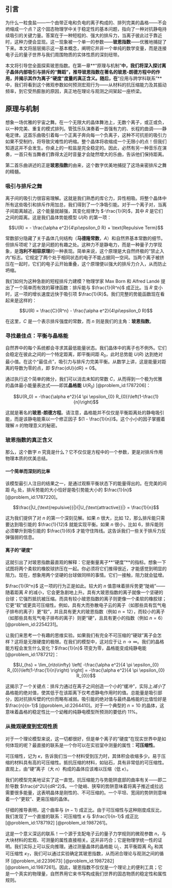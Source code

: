 ## 引言
为什么一粒食盐——一个由带正电和负电的离子构成的、排列完美的晶格——不会坍缩成一个点？这个固态物理学中关于稳定性的基本问题，指向了一种对抗静电持续吸引的关键力量。答案在于一种短程的、强大的排斥力，当离子彼此过于靠近时，这种力便会显现。这一现象被一个单一的参数——**玻恩指数**——优雅地捕捉了下来。本文将层层揭示这一基本概念，阐明它并非一个单纯的数学变量，而是连接电子云的量子世界与我们周围物质的实体性质的深刻纽带。

本文将引导您全面探索玻恩指数。在第一章**“原理与机制”**中，我们将深入探讨离子晶体内部吸引与排斥的“舞蹈”，推导玻恩指数在著名的玻恩-朗德方程中的作用，并揭示其作为离子“硬度”度量的真正含义。随后，在**“应用与跨学科联系”**中，我们将看到这个微观参数如何预测宏观行为——从材料的抗压缩能力及其振动频率，到它受热膨胀的原因，真正地在理论与观测之间架起一座桥梁。

## 原理与机制

想象一场优雅的宇宙之舞。在一个无限大的晶体舞池上，无数个离子，或正或负，以一种完美、重复的模式排列。管弦乐队演奏着一首强有力的、长程的曲调——静电定律。这首乐曲吸引着每一个正离子奔向每一个负离子，这种不可抗拒的吸引力如果不受制约，将导致灾难性的坍缩。整个晶体将收缩成一个无限小的点！但我们知道这并不会发生。你桌上的一粒盐是完全稳定的。因此，必然有另一种音乐在演奏，一首只有当舞者们靠得太近时音量才会陡然增大的乐曲，告诉他们保持距离。

第二首乐曲讲述的正是**玻恩指数**的由来，这个数字优美地捕捉了这场亲密排斥之舞的精髓。

### 吸引与排斥之舞

离子间的吸引力很容易理解。这就是我们熟悉的库仑力，异性相吸。将整个晶体中所有这些吸引和排斥作用加总，我们得到了一个净吸引能。对于一个离子对，当离子间距离越近，这个能量就越强，其变化规律为 $-\frac{1}{R}$，其中 $R$ 是它们之间的距离。这是我们晶体势能模型 $U(R)$ 的第一项：

$$U(R) = - \frac{\alpha e^2}{4\pi\epsilon_0 R} + \text{Repulsive Term}$$

常数部分隐藏了关于晶体几何结构（**马德隆常数**，$A$）和自然界基本常数的细节。但排斥项呢？这才是问题的有趣之处。这种力不是静电力，而是一种量子力学现象，是**泡利不相容原理**的一种表现。简单来说，这个原理是大自然终极的“禁止入内”标志。它规定了两个处于相同状态的电子不能占据同一空间。当两个离子被挤压在一起时，它们的电子云开始重叠，这个原理便以强大的排斥力介入，从而防止坍缩。

我们如何为这种急剧的短程排斥力建模？物理学家 Max Born 和 Alfred Landé 提出了一个简单而有效的幂律函数：排斥能与 $\frac{1}{R^n}$ 成正比。当 $R$ 变小时，这一项的增长速度远快于吸引项 $\frac{1}{R}$。我们完整的势能函数现在看起来是这样的：

$$U(R) = \frac{C}{R^n} - \frac{\alpha e^2}{4\pi\epsilon_0 R}$$

在这里，$C$ 是一个表示排斥强度的常数，而 $n$ 则是我们的主角：**玻恩指数**。

### 寻找最佳点：平衡与晶格能

自然界中的每个系统都会寻求其最低能量状态。我们晶体中的离子也不例外。它们会稳定在彼此之间的一个特定距离，即平衡间距 $R_0$，此时总势能 $U(R)$ 达到绝对最小值。在这个“最佳点”，吸引力与排斥力完美平衡。从数学上讲，这是能量对距离的导数为零的点，即 $\frac{dU}{dR} = 0$。

通过执行这个简单的微分，我们可以消去未知的常数 $C$，从而得到一个极为优雅的晶体最小能量表达式——即其**晶格能** $U(R_0)$ [@problem_id:1787206]：

$$U(R_0) = -\frac{\alpha e^2}{4 \pi \epsilon_{0} R_{0}}\left(1-\frac{1}{n}\right)$$

这就是著名的**玻恩-朗德方程**。请注意，晶格能并不仅仅是平衡距离处的静电吸引能，而是该静电能乘以一个修正因子 $(1 - \frac{1}{n})$。这个小小的因子掌握着理解 $n$ 的物理意义的秘密。

### 玻恩指数的真正含义

那么，这个数字 $n$ 究竟是什么？它不仅仅是方程中的一个参数，更是对排斥作用物理本质的优美总结。

#### 一个简单而深刻的比率

该模型最引人注目的结果之一，是通过观察平衡状态下的能量得出的。在完美的间距 $R_0$ 处，排斥势能的大小恰好是吸引势能大小的 $\frac{1}{n}$ [@problem_id:1787220]。

$$\frac{|U_{\text{repulsive}}|}{|U_{\text{attractive}}|} = \frac{1}{n}$$

这为我们提供了对 $n$ 的第一个深刻见解。如果 $n$ 很大，比如 $12$，那么排斥能只需要达到吸引能的 $\frac{1}{12}$ 就能实现平衡。如果 $n$ 很小，比如 $6$，排斥能则必须攀升到吸引能的 $\frac{1}{6}$ 才能守住阵线。这告诉我们一些关于排斥力反弹强弱的信息。

#### 离子的“硬度”

这就引出了对玻恩指数最直观的解释：它是衡量离子**“硬度”**的指标。想象一下试图将两个柔软的橡胶球挤压在一起。你必须将它们推得很近，才能感觉到明显的阻力。现在，想象用两个坚硬的台球做同样的事情。它们一接触，阻力就会猛增。

$\frac{1}{R^n}$ 这一项的行为正是如此。较大的 $n$ 值意味着排斥势更“陡峭”——随着距离 $R$ 的减小，它会更急剧地上升。具有大玻恩指数的离子就像一个坚硬的台球；它强烈抵抗被压缩。而具有较小玻恩指数的离子则更像一个柔软的橡胶球；它更“软”或更具可压缩性。例如，具有大而弥散电子云的离子（如那些具有氙气电子排布的离子）更“软”，并且具有更大的玻恩指数（例如 $n=12$），而较小的离子（如那些具有氖气电子排布的离子）则更“硬”，且具有更小的指数（例如 $n=6$） [@problem_id:2254231]。

让我们来思考一个有趣的思维实验。如果我们有完全不可压缩的“硬球”离子会怎样？这将是无限硬度的极限。在我们的模型中，这对应于让 $n \to \infty$。我们的晶格能方程会发生什么变化？$\frac{1}{n}$ 项变为零，晶格能变成纯静电能 [@problem_id:1787212]：

$$U_{hs} = \lim_{n\to\infty} \left[ -\frac{\alpha e^2}{4 \pi \epsilon_{0} R_{0}}\left(1-\frac{1}{n}\right) \right] = -\frac{\alpha e^2}{4 \pi \epsilon_{0} R_{0}}$$

这揭示了一个关键点：排斥力通过在离子之间创造一个小的“缓冲”，实际上*减小*了晶格能的绝对值，使其低于在该距离下仅考虑静电作用时的值。总能量是吸引部分，因对抗排斥壁的代价而略有减弱。吸引能的绝对值与最终晶格能的比值恰好是 $\frac{n}{n-1}$ [@problem_id:2264410]。对于一个典型的 $n=10$ 的晶体，这意味着晶格的稳定性比一个幼稚的纯静电模型所预测的要低约 $11\%$。

### 从微观硬度到宏观性质

对于一个理论模型来说，这一切都很好，但是单个离子的“硬度”在现实世界中是如何体现的呢？最直接的联系是一个你可以在实验室中测量的属性：**可压缩性**。

可压缩性，记为 $\kappa$，告诉我们当一个材料受到压力时，其体积会收缩多少。易于压缩的材料具有高的可压缩性。抵抗压缩的材料，如钻石，具有非常低的可压缩性。直观上，由“硬”离子（大 $n$）构成的晶体应该难以压缩（低 $\kappa$）。

我们的模型完美地证实了这一直觉。抗压缩能力与势能阱底部的曲率有关——即二阶导数 $\frac{d^2U}{dR^2}$。一个陡峭、狭窄的势阱意味着将离子推近或拉远需要很多能量，这表明晶体是刚性的、不可压缩的。一个平坦、宽阔的势阱则意味着一个“更软”、更易压缩的晶体。

仔细的推导表明，这个曲率与 $(n-1)$ 成正比。由于可压缩性与这种刚度成反比，我们发现了一个直接的联系：可压缩性 $\kappa$ 与 $\frac{1}{n-1}$ 成正比 [@problem_id:1787192] [@problem_id:1987261]。

这是一个意义深远的联系！一个源于支配电子云的量子力学规则的微观参数 $n$，与大块材料的宏观、可测量的属性直接相关。这并非巧合；它是物理学统一性的证明。我们实际上可以反向推理。通过测量晶体的晶格能 $U_L$、其平衡距离 $R_0$ 和其可压缩性 $\kappa_T$，我们可以通过实验确定其玻恩指数，从而闭合理论与观测之间的循环 [@problem_id:2239673] [@problem_id:1987282] [@problem_id:1987261]。因此，玻恩指数不仅仅是一个理论上的便利工具；它是一个真实的物理量，自然界用它来书写构成我们世界的固态物质的稳定性和属性规则。

